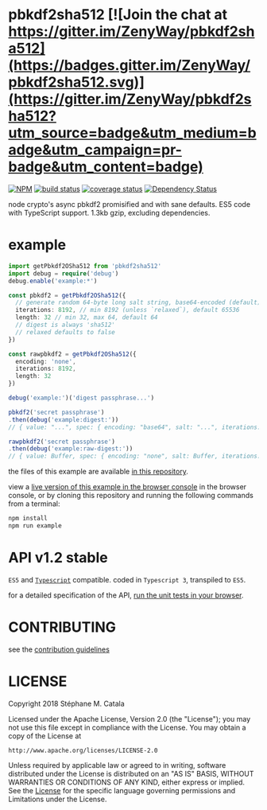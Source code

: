 # pbkdf2sha512 [![Join the chat at https://gitter.im/ZenyWay/pbkdf2sha512](https://badges.gitter.im/ZenyWay/pbkdf2sha512.svg)](https://gitter.im/ZenyWay/pbkdf2sha512?utm_source=badge&utm_medium=badge&utm_campaign=pr-badge&utm_content=badge)
[![NPM](https://nodei.co/npm/pbkdf2sha512.png?compact=true)](https://nodei.co/npm/pbkdf2sha512/)
[![build status](https://travis-ci.org/ZenyWay/pbkdf2sha512.svg?branch=master)](https://travis-ci.org/ZenyWay/pbkdf2sha512)
[![coverage status](https://coveralls.io/repos/github/ZenyWay/pbkdf2sha512/badge.svg?branch=master)](https://coveralls.io/github/ZenyWay/pbkdf2sha512)
[![Dependency Status](https://gemnasium.com/badges/github.com/ZenyWay/pbkdf2sha512.svg)](https://gemnasium.com/github.com/ZenyWay/pbkdf2sha512)

node crypto's async pbkdf2 promisified and with sane defaults.
ES5 code with TypeScript support. 1.3kb gzip, excluding dependencies.

# <a name="example"></a> example
```ts
import getPbkdf2OSha512 from 'pbkdf2sha512'
import debug = require('debug')
debug.enable('example:*')

const pbkdf2 = getPbkdf2OSha512({
  // generate random 64-byte long salt string, base64-encoded (default)
  iterations: 8192, // min 8192 (unless `relaxed`), default 65536
  length: 32 // min 32, max 64, default 64
  // digest is always 'sha512'
  // relaxed defaults to false
})

const rawpbkdf2 = getPbkdf2OSha512({
  encoding: 'none',
  iterations: 8192,
  length: 32
})

debug('example:')('digest passphrase...')

pbkdf2('secret passphrase')
.then(debug('example:digest:'))
// { value: "...", spec: { encoding: "base64", salt: "...", iterations: 16384, length: 64, hmac: "sha512" }}

rawpbkdf2('secret passphrase')
.then(debug('example:raw-digest:'))
// { value: Buffer, spec: { encoding: "none", salt: Buffer, iterations: 8192, length: 32, hmac: "sha512" }}
```
the files of this example are available [in this repository](./spec/example).

view a [live version of this example in the browser console](https://cdn.rawgit.com/ZenyWay/pbkdf2sha512/v1.2.4/spec/example/index.html)
in the browser console,
or by cloning this repository and running the following commands from a terminal:
```bash
npm install
npm run example
```

# <a name="api"></a> API v1.2 stable
`ES5` and [`Typescript`](http://www.typescriptlang.org/) compatible.
coded in `Typescript 3`, transpiled to `ES5`.

for a detailed specification of the API,
[run the unit tests in your browser](https://cdn.rawgit.com/ZenyWay/pbkdf2sha512/v1.2.4/spec/web/index.html).

# <a name="contributing"></a> CONTRIBUTING
see the [contribution guidelines](./CONTRIBUTING.md)

# <a name="license"></a> LICENSE
Copyright 2018 Stéphane M. Catala

Licensed under the Apache License, Version 2.0 (the "License");
you may not use this file except in compliance with the License.
You may obtain a copy of the License at

    http://www.apache.org/licenses/LICENSE-2.0

Unless required by applicable law or agreed to in writing, software
distributed under the License is distributed on an "AS IS" BASIS,
WITHOUT WARRANTIES OR CONDITIONS OF ANY KIND, either express or implied.
See the [License](./LICENSE) for the specific language governing permissions and
Limitations under the License.
